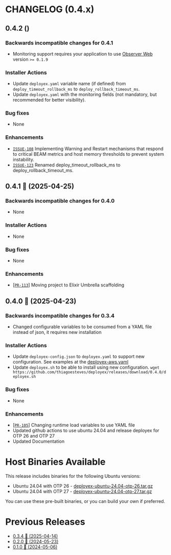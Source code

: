 # CHANGELOG (0.4.x)

## 0.4.2 ()

### Backwards incompatible changes for 0.4.1
 * Monitoring support requires your application to use [Observer Web](https://github.com/thiagoesteves/observer_web) version `>= 0.1.9`

### Installer Actions
 * Update `deployex.yaml` variable name (if defined) from `deploy_timeout_rollback_ms` to `deploy_rollback_timeout_ms`.
 * Update `deployex.yaml` with the monitoring fields (not mandatory, but recommended for better visibility).

### Bug fixes
 * None

### Enhancements
 * [`ISSUE-108`](https://github.com/thiagoesteves/deployex/issues/108) Implementing Warning and Restart mechanisms that respond to critical BEAM metrics and host memory thresholds to prevent system instability.
 * [`ISSUE-123`](https://github.com/thiagoesteves/deployex/issues/123) Renamed deploy_timeout_rollback_ms to deploy_rollback_timeout_ms.

## 0.4.1 🚀 (2025-04-25)

### Backwards incompatible changes for 0.4.0
 * None

### Installer Actions
 * None

### Bug fixes
 * None

### Enhancements
 * [[`PR-113`](https://github.com/thiagoesteves/deployex/pull/113)] Moving project to Elixir Umbrella scaffolding

## 0.4.0 🚀 (2025-04-23)

### Backwards incompatible changes for 0.3.4
 * Changed configurable variables to be consumed from a YAML file instead of json, it requires new installation

### Installer Actions
 * Update `deployex-config.json` to `deployex.yaml` to support new configuration. See examples at the [deployex-aws.yaml](https://github.com/thiagoesteves/deployex/blob/main/devops/installer/deployex-aws.yaml)
 * Update `deployex.sh` to be able to install using new configuration. `wget https://github.com/thiagoesteves/deployex/releases/download/0.4.0/deployex.sh`

### Bug fixes
 * None

### Enhancements
 * [[`PR-105`](https://github.com/thiagoesteves/deployex/pull/105)] Changing runtime load variables to use YAML file
 * Updated github actions to use ubuntu 24.04 and release deployex for OTP 26 and OTP 27
 * Updated Documentation

# Host Binaries Available

This release includes binaries for the following Ubuntu versions:

 * Ubuntu 24.04 with OTP 26 - [deployex-ubuntu-24.04-otp-26.tar.gz](https://github.com/thiagoesteves/deployex/tree/main/devops/releases/otp-26/.tool-versions)
 * Ubuntu 24.04 with OTP 27 - [deployex-ubuntu-24.04-otp-27.tar.gz](https://github.com/thiagoesteves/deployex/tree/main/devops/releases/otp-27/.tool-versions)

 You can use these pre-built binaries, or you can build your own if preferred.

# Previous Releases
 * [0.3.4 🚀 (2025-04-14)](https://github.com/thiagoesteves/deployex/blob/0.3.4/CHANGELOG.md)
 * [0.2.0 🚀 (2024-05-23)](https://github.com/thiagoesteves/deployex/blob/0.2.0/CHANGELOG.md)
 * [0.1.0 🚀 (2024-05-06)](https://github.com/thiagoesteves/deployex/blob/0.1.0/changelog.md)